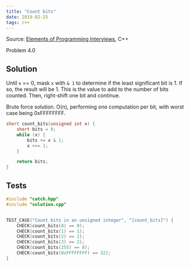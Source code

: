 ```yaml
---
title: "Count bits"
date: 2019-02-25
tags: c++
---
```


Source: [Elements of Programming Interviews], C++

[Elements of Programming Interviews]: https://elementsofprogramminginterviews.com/

Problem 4.0

## Solution

Until `x` == 0, mask `x` with `& 1` to determine if the least significant bit
is 1. If so, the result will be 1. This is the value to add to the number of
bits counted. Then, right-shift one bit and continue.

Brute force solution. O(n), performing one computation per bit, with worst
case being 0xFFFFFFFF.

```cpp
short count_bits(unsigned int x) {
    short bits = 0;
    while (x) {
        bits += x & 1;
        x >>= 1;
    }

    return bits;
}
```


## Tests

```cpp
#include "catch.hpp"
#include "solution.cpp"


TEST_CASE("Count bits in an unsigned integer", "[count_bits]") {
    CHECK(count_bits(0) == 0);
    CHECK(count_bits(1) == 1);
    CHECK(count_bits(2) == 1);
    CHECK(count_bits(3) == 2);
    CHECK(count_bits(255) == 8);
    CHECK(count_bits(0xFFFFFFFF) == 32);
}
```
